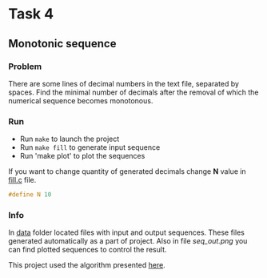 # Task 4

## Monotonic sequence

### Problem

There are some lines of decimal numbers in the text file, separated by spaces. Find the minimal number of decimals after the removal of which the numerical sequence becomes monotonous.

### Run

* Run `make` to launch the project
* Run `make fill` to generate input sequence
* Run 'make plot' to plot the sequences

If you want to change quantity of generated decimals change **N** value in [fill.c](https://github.com/vakulin95/C-tasks/blob/master/4/fill.c) file.

```C
#define N 10
```

### Info

In [data](https://github.com/vakulin95/C-tasks/tree/master/4/data) folder located files with input and output sequences. These files generated automatically as a part of project. Also in file *seq_out.png* you can find plotted sequences to control the result.

This project used the algorithm presented [here](https://en.wikipedia.org/wiki/Longest_increasing_subsequence).

